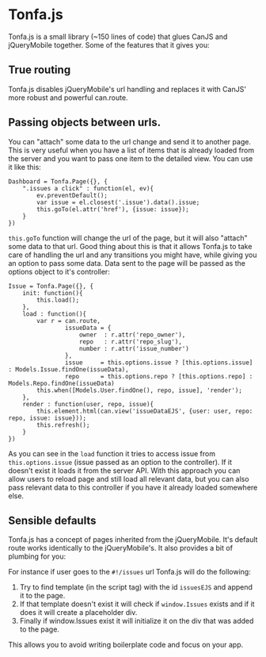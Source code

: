 # Tonfa.js

Tonfa.js is a small library (~150 lines of code) that glues CanJS and jQueryMobile together. Some of the features that it gives you:

## True routing

Tonfa.js disables jQueryMobile's url handling and replaces it with CanJS' more robust and powerful can.route.

## Passing objects between urls. 

You can "attach" some data to the url change and send it to another page. This is very useful when you have a list of items that is already loaded from the server and you want to pass one item to the detailed view. You can use it like this:

    Dashboard = Tonfa.Page({}, {
    	".issues a click" : function(el, ev){
    		ev.preventDefault();
    		var issue = el.closest('.issue').data().issue;
    		this.goTo(el.attr('href'), {issue: issue});
    	}
    })

`this.goTo` function will change the url of the page, but it will also "attach" some data to that url. Good thing about this is that it allows Tonfa.js to take care of handling the url and any transitions you might have, while giving you an option to pass some data. Data sent to the page will be passed as the options object to it's controller:

    Issue = Tonfa.Page({}, {
    	init: function(){
    		this.load();
    	},
    	load : function(){
    		var r = can.route,
    				issueData = {
    					owner  : r.attr('repo_owner'), 
    					repo   : r.attr('repo_slug'), 
    					number : r.attr('issue_number')
    				},
    				issue     = this.options.issue ? [this.options.issue] : Models.Issue.findOne(issueData),
    				repo      = this.options.repo ? [this.options.repo] : Models.Repo.findOne(issueData)
    		this.when([Models.User.findOne(), repo, issue], 'render');
    	},
    	render : function(user, repo, issue){
    		this.element.html(can.view('issueDataEJS', {user: user, repo: repo, issue: issue}));
    		this.refresh();
    	}
    })

As you can see in the `load` function it tries to access issue from `this.options.issue` (issue passed as an option to the controller). If it doesn't exist it loads it from the server API. With this approach you can allow users to reload page and still load all relevant data, but you can also pass relevant data to this controller if you have it already loaded somewhere else.

## Sensible defaults

Tonfa.js has a concept of pages inherited from the jQueryMobile. It's default route works identically to the jQueryMobile's. It also provides a bit of plumbing for you:

For instance if user goes to the `#!/issues` url Tonfa.js will do the following:

1. Try to find template (in the script tag) with the id `issuesEJS` and append it to the page.
2. If that template doesn't exist it will check if `window.Issues` exists and if it does it will create a placeholder div.
3. Finally if window.Issues exist it will initialize it on the div that was added to the page.

This allows you to avoid writing boilerplate code and focus on your app.